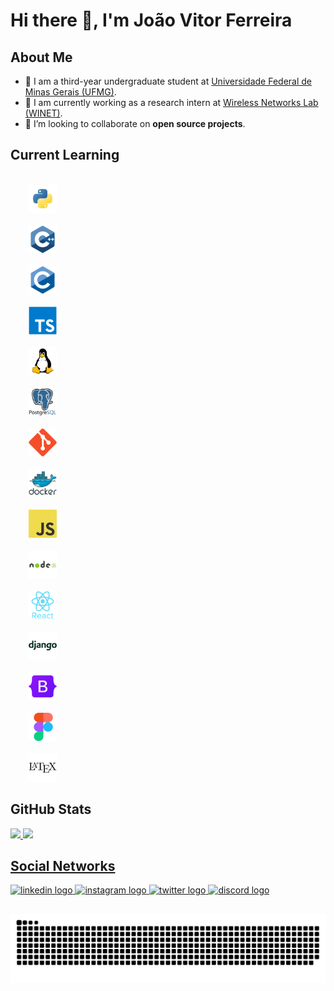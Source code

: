 <h1 align="left">Hi there 👋, I'm João Vitor Ferreira</h1>

<!-- <a href="https://wakatime.com/@joaojoaovf">
    <img src="https://wakatime.com/badge/user/70b4fcb6-ef30-442e-a3ba-7f6b57d6f7e4.svg?style=social"
         alt="Wakatime"> -->

## About Me
- 📖 I am a third-year undergraduate student at [Universidade Federal de Minas Gerais (UFMG)](https://ufmg.br/).
- 🔭 I am currently working as a research intern at [Wireless Networks Lab (WINET)](https://www.winet.dcc.ufmg.br/).
- 👯 I’m looking to collaborate on **open source projects**.

## Current Learning

<code>
    <img height="45"
        src="https://raw.githubusercontent.com/github/explore/80688e429a7d4ef2fca1e82350fe8e3517d3494d/topics/python/python.png">
</code>
<code>
    <img height="45"
        src="https://raw.githubusercontent.com/github/explore/80688e429a7d4ef2fca1e82350fe8e3517d3494d/topics/cpp/cpp.png">
</code>
<code>
    <img height="45" src="https://raw.githubusercontent.com/devicons/devicon/master/icons/c/c-original.svg">
</code>
<code>
    <img height="45"
        src="https://raw.githubusercontent.com/devicons/devicon/master/icons/typescript/typescript-original.svg">
</code>
<code>
    <img height="45"
        src="https://raw.githubusercontent.com/github/explore/80688e429a7d4ef2fca1e82350fe8e3517d3494d/topics/linux/linux.png">
</code>
<code>
    <img height="45"
        src="https://raw.githubusercontent.com/devicons/devicon/master/icons/postgresql/postgresql-original-wordmark.svg">
</code>
<code>
    <img height="45" src="https://github.com/devicons/devicon/blob/master/icons/git/git-original.svg">
</code>
<code>
    <img height="45"
        src="https://raw.githubusercontent.com/devicons/devicon/master/icons/docker/docker-original-wordmark.svg">
</code>
<code>
    <img height="45"
        src="https://raw.githubusercontent.com/github/explore/80688e429a7d4ef2fca1e82350fe8e3517d3494d/topics/javascript/javascript.png">
</code>
<code>
    <img height="45"
        src="https://raw.githubusercontent.com/devicons/devicon/master/icons/nodejs/nodejs-original-wordmark.svg">
</code>
<code>
    <img height="45"
        src="https://raw.githubusercontent.com/devicons/devicon/master/icons/react/react-original-wordmark.svg">
</code>
<code>
    <img height="45"
        src="https://raw.githubusercontent.com/github/explore/80688e429a7d4ef2fca1e82350fe8e3517d3494d/topics/django/django.png">
</code>
<code>
    <img height="45" src="https://github.com/devicons/devicon/blob/master/icons/bootstrap/bootstrap-original.svg">
</code>
<code>
    <img height="45" src="https://github.com/devicons/devicon/blob/master/icons/figma/figma-original.svg">
</code>
<code>
    <img height="45" src="https://github.com/devicons/devicon/blob/master/icons/latex/latex-original.svg">
</code>


## GitHub Stats
<div>
    <a href="https://github.com/joaojoaovf">
        <img height="180em"
            src="https://github-readme-stats.vercel.app/api?username=joaojoaovf&layout=compact&theme=transparent&hide_border=true&count_private=true&show_icons=true&include_all_commits=true&count_private=true&hide_rank=true&hide=issues" />
        <img heigth="180em"
            src="https://github-readme-stats.vercel.app/api/top-langs/?username=joaojoaovf&hide=jupyter%20notebook&layout=compact&hide_border=true&theme=transparent&count_private=true&show_icons=true">
</div>

## Social Networks
<a href="https://www.linkedin.com/in/joao-vitor-ferreira-" target="_blank">
    <img src="https://raw.githubusercontent.com/maurodesouza/profile-readme-generator/master/src/assets/icons/social/linkedin/default.svg"
        width="40" height="32" alt="linkedin logo" />
</a>
<a href="https://www.instagram.com/joaojoaovf/" target="_blank">
    <img src="https://www.freepik.com/free-vector/instagram-vector-social-media-icon-7-june-2021-bangkok-thailand_18246125.htm#query=instagram%20logo&position=1&from_view=keyword&track=ais"
        width="40" height="32" alt="instagram logo" />
</a>
<a href="https://twitter.com/joaojoaovf" target="_blank">
    <img src="https://github.com/dheereshagrwal/colored-icons/blob/master/svg/twitter.svg" width="40" height="32"
        alt="twitter logo" />
</a>
<a href="https://discord.gg/joaojoaovf#0001" target="_blank">
    <img src="https://github.com/dheereshagrwal/colored-icons/blob/master/svg/discord.svg" width="40" height="32"
        alt="discord logo" />
</a>

##

![Snake animation](https://github.com/joaojoaovf/joaojoaovf/blob/output/github-contribution-grid-snake.svg)
